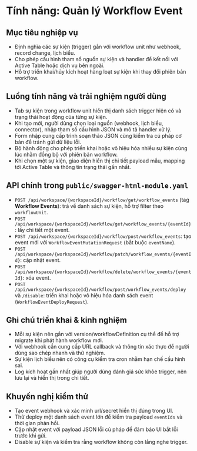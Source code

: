 # Tính năng: Quản lý Workflow Event

## Mục tiêu nghiệp vụ
- Định nghĩa các sự kiện (trigger) gắn với workflow unit như webhook, record change, lịch biểu.
- Cho phép cấu hình tham số nguồn sự kiện và handler để kết nối với Active Table hoặc dịch vụ bên ngoài.
- Hỗ trợ triển khai/hủy kích hoạt hàng loạt sự kiện khi thay đổi phiên bản workflow.

## Luồng tính năng và trải nghiệm người dùng
- Tab sự kiện trong workflow unit hiển thị danh sách trigger hiện có và trạng thái hoạt động của từng sự kiện.
- Khi tạo mới, người dùng chọn loại nguồn (webhook, lịch biểu, connector), nhập tham số cấu hình JSON và mô tả handler xử lý.
- Form nhập cung cấp trình soạn thảo JSON cùng kiểm tra cú pháp cơ bản để tránh gửi dữ liệu lỗi.
- Bộ hành động cho phép triển khai hoặc vô hiệu hóa nhiều sự kiện cùng lúc nhằm đồng bộ với phiên bản workflow.
- Khi chọn một sự kiện, giao diện hiển thị chi tiết payload mẫu, mapping tới Active Table và thông tin trạng thái gần nhất.

## API chính trong `public/swagger-html-module.yaml`
- `POST /api/workspace/{workspaceId}/workflow/get/workflow_events` (tag **Workflow Events**): trả về danh sách sự kiện, hỗ trợ filter theo `workflowUnit`.
- `POST /api/workspace/{workspaceId}/workflow/get/workflow_events/{eventId}`: lấy chi tiết một event.
- `POST /api/workspace/{workspaceId}/workflow/post/workflow_events`: tạo event mới với `WorkflowEventMutationRequest` (bắt buộc `eventName`).
- `POST /api/workspace/{workspaceId}/workflow/patch/workflow_events/{eventId}`: cập nhật event.
- `POST /api/workspace/{workspaceId}/workflow/delete/workflow_events/{eventId}`: xóa event.
- `POST /api/workspace/{workspaceId}/workflow/post/workflow_events/deploy` và `/disable`: triển khai hoặc vô hiệu hóa danh sách event (`WorkflowEventDeployRequest`).

## Ghi chú triển khai & kinh nghiệm
- Mỗi sự kiện nên gắn với version/workflowDefinition cụ thể để hỗ trợ migrate khi phát hành workflow mới.
- Với webhook cần cung cấp URL callback và thông tin xác thực để người dùng sao chép nhanh và thử nghiệm.
- Sự kiện lịch biểu nên có công cụ kiểm tra cron nhằm hạn chế cấu hình sai.
- Log kích hoạt gần nhất giúp người dùng đánh giá sức khỏe trigger, nên lưu lại và hiển thị trong chi tiết.

## Khuyến nghị kiểm thử
- Tạo event webhook và xác minh url/secret hiển thị đúng trong UI.
- Thử deploy một danh sách event lớn để kiểm tra payload `eventIds` và thời gian phản hồi.
- Cập nhật event với payload JSON lỗi cú pháp để đảm bảo UI bắt lỗi trước khi gửi.
- Disable sự kiện và kiểm tra rằng workflow không còn lắng nghe trigger.
